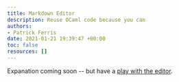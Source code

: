 ```yaml
---
title: Markdown Editor
description: Reuse OCaml code because you can
authors:
- Patrick Ferris
date: 2021-01-21 19:39:47 +00:00
toc: false
resources: []
---
```


Expanation coming soon -- but have a [play with the editor](./example).

